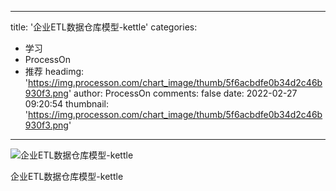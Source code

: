 
---
title: '企业ETL数据仓库模型-kettle'
categories: 
 - 学习
 - ProcessOn
 - 推荐
headimg: 'https://img.processon.com/chart_image/thumb/5f6acbdfe0b34d2c46b930f3.png'
author: ProcessOn
comments: false
date: 2022-02-27 09:20:54
thumbnail: 'https://img.processon.com/chart_image/thumb/5f6acbdfe0b34d2c46b930f3.png'
---

<div>   
<img class="thumb" alt="企业ETL数据仓库模型-kettle" src="https://img.processon.com/chart_image/thumb/5f6acbdfe0b34d2c46b930f3.png" referrerpolicy="no-referrer">
<p>企业ETL数据仓库模型-kettle</p>  
</div>
            